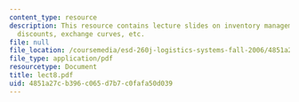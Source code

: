 ```yaml
---
content_type: resource
description: This resource contains lecture slides on inventory management, EOQ extensions,
  discounts, exchange curves, etc.
file: null
file_location: /coursemedia/esd-260j-logistics-systems-fall-2006/4851a27cb396c065d7b7c0fafa50d039_lect8.pdf
file_type: application/pdf
resourcetype: Document
title: lect8.pdf
uid: 4851a27c-b396-c065-d7b7-c0fafa50d039
---
```

